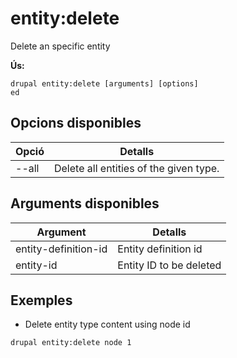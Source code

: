 # entity:delete
Delete an specific entity

**Ús:**
```
drupal entity:delete [arguments] [options]
ed
```

## Opcions disponibles
Opció | Detalls
-------|-------------
--all | Delete all entities of the given type.

## Arguments disponibles
Argument | Detalls
---------|-------------
entity-definition-id | Entity definition id
entity-id | Entity ID to be deleted

## Exemples
* Delete entity type content using node id
```
drupal entity:delete node 1
```
